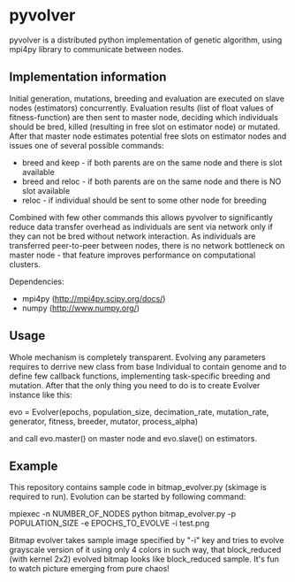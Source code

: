 pyvolver
=============

pyvolver is a distributed python implementation of genetic algorithm, using mpi4py library to communicate between nodes.

Implementation information
-------

Initial generation, mutations, breeding and evaluation are executed on slave nodes (estimators) concurrently. 
Evaluation results (list of float values of fitness-function) are then sent to master node, deciding which individuals should be 
bred, killed (resulting in free slot on estimator node) or mutated. After that master node estimates potential free slots on estimator nodes
and issues one of several possible commands: 
 - breed and keep  	- if both parents are on the same node and there is slot available
 - breed and reloc 	- if both parents are on the same node and there is NO slot available
 - reloc 			- if individual should be sent to some other node for breeding
 
Combined with few other commands this allows pyvolver to significantly reduce data transfer overhead as individuals are sent via network
only if they can not be bred without network interaction. As individuals are transferred peer-to-peer between nodes, there is no network bottleneck 
on master node - that feature improves performance on computational clusters. 

Dependencies:
 - mpi4py	(http://mpi4py.scipy.org/docs/)
 - numpy	(http://www.numpy.org/)

Usage
-------

Whole mechanism is completely transparent. Evolving any parameters requires to derrive new class from base Individual to contain genome and
to define few callback functions, implementing task-specific breeding and mutation.
After that the only thing you need to do is to create Evolver instance like this:

evo = Evolver(epochs, population_size, decimation_rate, mutation_rate, generator, fitness, breeder, mutator, process_alpha)

and call evo.master() on master node and evo.slave() on estimators.

Example
-------

This repository contains sample code in bitmap_evolver.py (skimage is required to run). 
Evolution can be started by following command: 

mpiexec -n NUMBER_OF_NODES python bitmap_evolver.py -p POPULATION_SIZE -e EPOCHS_TO_EVOLVE -i test.png

Bitmap evolver takes sample image specified by "-i" key and tries to evolve grayscale version of it using only 4 colors in such way, that
block_reduced (with kernel 2x2) evolved bitmap looks like block_reduced sample. It's fun to watch picture emerging from pure chaos!

